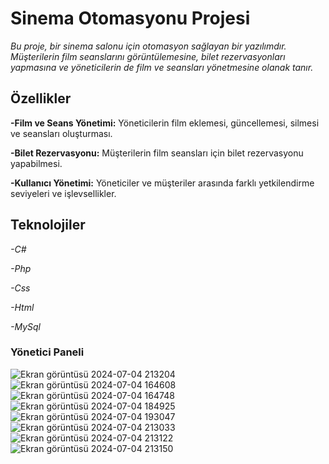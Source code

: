 # Sinema Otomasyonu Projesi
_Bu proje, bir sinema salonu için otomasyon sağlayan bir yazılımdır. Müşterilerin film seanslarını görüntülemesine, bilet rezervasyonları yapmasına ve yöneticilerin de film ve seansları yönetmesine olanak tanır._

## Özellikler
__-Film ve Seans Yönetimi:__ Yöneticilerin film eklemesi, güncellemesi, silmesi ve seansları oluşturması.

__-Bilet Rezervasyonu:__ Müşterilerin film seansları için bilet rezervasyonu yapabilmesi.

__-Kullanıcı Yönetimi:__ Yöneticiler ve müşteriler arasında farklı yetkilendirme seviyeleri ve işlevsellikler.

## Teknolojiler
_-C#_

_-Php_

_-Css_

_-Html_

_-MySql_

### Yönetici Paneli
![Ekran görüntüsü 2024-07-04 213204](https://github.com/Berfinozr/Sinema-Otomasyonu/assets/129957376/5e464132-3267-48a2-a4a9-e5019acad615)
![Ekran görüntüsü 2024-07-04 164608](https://github.com/Berfinozr/Sinema-Otomasyonu/assets/129957376/4ae1c336-2f8c-4b7a-a160-a4bbeecbf38b)
![Ekran görüntüsü 2024-07-04 164748](https://github.com/Berfinozr/Sinema-Otomasyonu/assets/129957376/13c6798d-431b-4554-8315-95965da73b10)
![Ekran görüntüsü 2024-07-04 184925](https://github.com/Berfinozr/Sinema-Otomasyonu/assets/129957376/15e51e65-0728-4113-969c-757a0c5169d4)
![Ekran görüntüsü 2024-07-04 193047](https://github.com/Berfinozr/Sinema-Otomasyonu/assets/129957376/8f72f5f4-f7e1-4cc0-a9bd-63f97a0a364b)
![Ekran görüntüsü 2024-07-04 213033](https://github.com/Berfinozr/Sinema-Otomasyonu/assets/129957376/cf164917-0b2a-4a7a-a863-e983c09857be)
![Ekran görüntüsü 2024-07-04 213122](https://github.com/Berfinozr/Sinema-Otomasyonu/assets/129957376/35a14afa-00e1-4215-8ffb-728d7519f929)
![Ekran görüntüsü 2024-07-04 213150](https://github.com/Berfinozr/Sinema-Otomasyonu/assets/129957376/95331dc7-a2d9-43e3-a517-8f5921d45f64)


